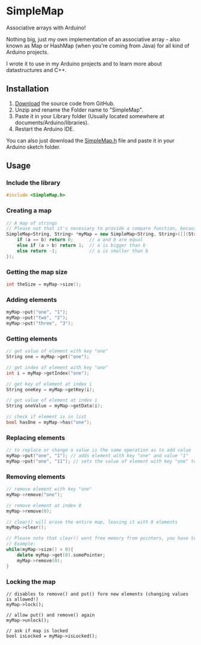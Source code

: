 # SimpleMap 
Associative arrays with Arduino! 

Nothing big, just my own implementation of an associative array - also known as Map or HashMap (when you're coming from Java) for all kind of Arduino projects.  

I wrote it to use in my Arduino projects and to learn more about datastructures and C++.  

## Installation

1) [Download](https://github.com/spacehuhn/SimpleMap/archive/master.zip) the source code from GitHub.  
2) Unzip and rename the Folder name to "SimpleMap".  
3) Paste it in your Library folder (Usually located somewhere at documents/Arduino/libraries).  
4) Restart the Arduino IDE.  

You can also just download the [SimpleMap.h](https://github.com/spacehuhn/SimpleMap/blob/master/src/SimpleMap.h) 
file and paste it in your Arduino sketch folder.  

## Usage

### Include the library
```c++
#include <SimpleMap.h>  
```

### Creating a map
```c++
// A map of strings
// Please not that it's necessary to provide a compare function, because it's needed to keep the map sorted!  
SimpleMap<String, String> *myMap = new SimpleMap<String, String>([](String &a, String &b) -> int {
	if (a == b) return 0;      // a and b are equal
	else if (a > b) return 1;  // a is bigger than b
	else return -1;            // a is smaller than b
});
```

### Getting the map size
```c++
int theSize = myMap->size();
```

### Adding elements
```c++
myMap->put("one", "1");
myMap->put("two", "2");
myMap->put("three", "3");
```

### Getting elements
```c++
// get value of element with key "one"
String one = myMap->get("one");

// get index of element with key "one"
int i = myMap->getIndex("one");

// get key of element at index i
String oneKey = myMap->getKey(i);

// get value of element at index i
String oneValue = myMap->getData(i);

// check if element is in list
bool hasOne = myMap->has("one");
```

### Replacing elements
```c++
// to replace or change a value is the same operation as to add value
myMap->put("one", "1"); // adds element with key "one" and value "1"
myMap->put("one", "11"); // sets the value of element with key "one" to "11"
```

### Removing elements
```c++
// remove element with key "one"
myMap->remove("one");

// remove element at index 0
myMap->remove(0);

// clear() will erase the entire map, leaving it with 0 elements
myMap->clear();

// Please note that clear() wont free memory from pointers, you have to manually delete/free those!
// Example:
while(myMap->size() > 0){
	delete myMap->get(0).somePointer;
	myMap->remove(0);
}
```

### Locking the map
```
// disables to remove() and put() fore new elements (changing values is allowed!)
myMap->lock();

// allow put() and remove() again
myMap->unlock();

// ask if map is locked
bool isLocked = myMap->isLocked();
```
